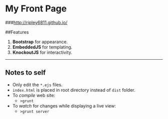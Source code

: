 # My Front Page

###http://ripley6811.github.io/

##Features
1. **Bootstrap** for appearance.
2. **EmbeddedJS** for templating.
3. **KnockoutJS** for interactivity.

--------

## Notes to self
- Only edit the `*.ejs` files.
- `index.html` is placed in root directory instead of `dist` folder.
- To *compile* web site:
  - `>grunt`
- To *watch* for changes while displaying a live view:
  - `>grunt server`
